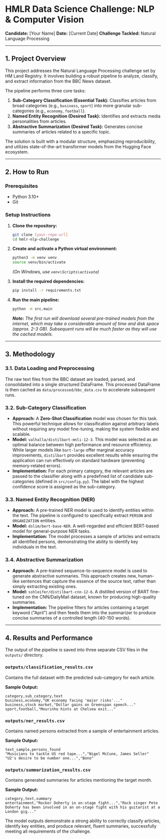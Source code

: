 # HMLR Data Science Challenge: NLP & Computer Vision

**Candidate:** [Your Name]
**Date:** [Current Date]
**Challenge Tackled:** Natural Language Processing

---

## 1. Project Overview

This project addresses the Natural Language Processing challenge set by HM Land Registry. It involves building a robust pipeline to analyze, classify, and extract information from the BBC News dataset.

The pipeline performs three core tasks:
1.  **Sub-Category Classification (Essential Task):** Classifies articles from broad categories (e.g., `business`, `sport`) into more granular sub-categories (e.g., `economy`, `football`).
2.  **Named Entity Recognition (Desired Task):** Identifies and extracts media personalities from articles.
3.  **Abstractive Summarization (Desired Task):** Generates concise summaries of articles related to a specific topic.

The solution is built with a modular structure, emphasizing reproducibility, and utilizes state-of-the-art transformer models from the Hugging Face ecosystem.

---

## 2. How to Run

### Prerequisites
- Python 3.10+
- Git

### Setup Instructions

1.  **Clone the repository:**
    ```bash
    git clone [your-repo-url]
    cd hmlr-nlp-challenge
    ```

2.  **Create and activate a Python virtual environment:**
    ```bash
    python3 -m venv venv
    source venv/bin/activate
    ```
    *(On Windows, use `venv\Scripts\activate`)*

3.  **Install the required dependencies:**
    ```bash
    pip install -r requirements.txt
    ```

4.  **Run the main pipeline:**
    ```bash
    python -m src.main
    ```

    *__Note:__ The first run will download several pre-trained models from the internet, which may take a considerable amount of time and disk space (approx. 2-3 GB). Subsequent runs will be much faster as they will use the cached models.*

---

## 3. Methodology

### 3.1. Data Loading and Preprocessing
The raw text files from the BBC dataset are loaded, parsed, and consolidated into a single structured DataFrame. This processed DataFrame is then cached as `data/processed/bbc_data.csv` to accelerate subsequent runs.

### 3.2. Sub-Category Classification
- **Approach:** A **Zero-Shot Classification** model was chosen for this task. This powerful technique allows for classification against arbitrary labels without requiring any model fine-tuning, making the system flexible and scalable.
- **Model:** `valhalla/distilbart-mnli-12-3`. This model was selected as an optimal balance between high performance and resource efficiency. While larger models like `bart-large` offer marginal accuracy improvements, `distilbart` provides excellent results while ensuring the application can run effectively on standard hardware (preventing memory-related errors).
- **Implementation:** For each primary category, the relevant articles are passed to the classifier along with a predefined list of candidate sub-categories (defined in `src/config.py`). The label with the highest confidence score is assigned as the sub-category.

### 3.3. Named Entity Recognition (NER)
- **Approach:** A pre-trained NER model is used to identify entities within the text. The pipeline is configured to specifically extract `PERSON` and `ORGANIZATION` entities.
- **Model:** `dslim/bert-base-NER`. A well-regarded and efficient BERT-based model for general-purpose NER tasks.
- **Implementation:** The model processes a sample of articles and extracts all identified persons, demonstrating the ability to identify key individuals in the text.

### 3.4. Abstractive Summarization
- **Approach:** A pre-trained sequence-to-sequence model is used to generate abstractive summaries. This approach creates new, human-like sentences that capture the essence of the source text, rather than simply extracting existing ones.
- **Model:** `sshleifer/distilbart-cnn-12-6`. A distilled version of BART fine-tuned on the CNN/DailyMail dataset, known for producing high-quality summaries.
- **Implementation:** The pipeline filters for articles containing a target keyword ("April") and then feeds them into the summarizer to produce concise summaries of a controlled length (40-150 words).

---

## 4. Results and Performance

The output of the pipeline is saved into three separate CSV files in the `outputs/` directory.

### `outputs/classification_results.csv`
Contains the full dataset with the predicted sub-category for each article.

**Sample Output:**
```csv
category,sub_category,text
business,economy,"UK economy facing 'major risks'..."
business,stock market,"Dollar gains on Greenspan speech..."
sport,football,"Mourinho hints at Chelsea exit..."
```

### `outputs/ner_results.csv`
Contains named persons extracted from a sample of entertainment articles.

**Sample Output:**
```csv
text_sample,persons_found
"Musicians to tackle US red tape...","Nigel McCune, James Seller"
"U2's desire to be number one...","Bono"
```

### `outputs/summarization_results.csv`
Contains generated summaries for articles mentioning the target month.

**Sample Output:**
```csv
category,text,summary
entertainment,"Rocker Doherty in on-stage fight...","Rock singer Pete Doherty has been involved in an on-stage fight with his guitarist at a London gig..."
```

The model outputs demonstrate a strong ability to correctly classify articles, identify key entities, and produce relevant, fluent summaries, successfully meeting all requirements of the challenge.
